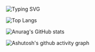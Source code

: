 ![Typing SVG](https://readme-typing-svg.demolab.com/?lines=Hello!;你好)

![Top Langs](https://github-readme-stats.vercel.app/api/top-langs/?username=wangxz01)

![Anurag's GitHub stats](https://github-readme-stats.vercel.app/api?username=wangxz01)


![Ashutosh's github activity graph](https://github-readme-activity-graph.vercel.app/graph?username=wangxz01&theme=react-dark)
